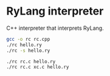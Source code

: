 # RyLang interpreter

C++ interpreter that interprets RyLang.

```bash
gcc -o rc rc.cpp
./rc hello.ry
./rc -s hello.ry

./rc rc.c hello.ry
./rc rc.c xc.c hello.ry
```
